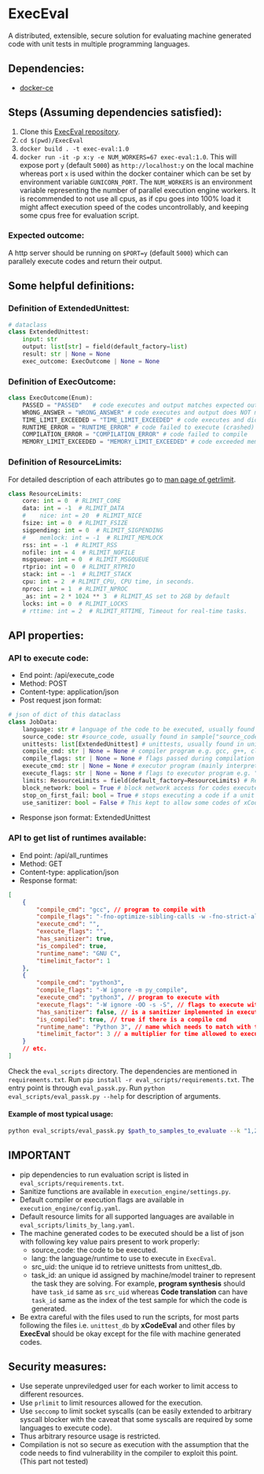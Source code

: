 # ExecEval

A distributed, extensible, secure solution for evaluating machine generated code with unit tests in multiple programming languages.

## Dependencies:

-   [docker-ce](https://docs.docker.com/engine/install/)

## Steps (Assuming dependencies satisfied):

1. Clone this [ExecEval repository](https://github.com/ntunlp/ExecEval).
2. `cd $(pwd)/ExecEval`
3. `docker build . -t exec-eval:1.0`
4. `docker run -it -p x:y -e NUM_WORKERS=67 exec-eval:1.0`. This will expose port `y` (default `5000`) as `http://localhost:y` on the local machine whereas port `x` is used within the docker container which can be set by environment variable `GUNICORN_PORT`. The `NUM_WORKERS` is an environment variable representing the number of parallel execution engine workers. It is recommended to not use all cpus, as if cpu goes into 100% load it might affect execution speed of the codes uncontrollably, and keeping some cpus free for evaluation script.

### Expected outcome:

A http server should be running on `$PORT=y` (default `5000`) which can parallely execute codes and return their output.

## Some helpful definitions:

### Definition of ExtendedUnittest:

```py
# dataclass
class ExtendedUnittest:
    input: str
    output: list[str] = field(default_factory=list)
    result: str | None = None
    exec_outcome: ExecOutcome | None = None
```

### Definition of ExecOutcome:

```py
class ExecOutcome(Enum):
    PASSED = "PASSED"   # code executes and output matches expected output
    WRONG_ANSWER = "WRONG_ANSWER" # code executes and output does NOT matches expected output
    TIME_LIMIT_EXCEEDED = "TIME_LIMIT_EXCEEDED" # code executes and didn't exit in time, output is ignored in this case
    RUNTIME_ERROR = "RUNTIME_ERROR" # code failed to execute (crashed)
    COMPILATION_ERROR = "COMPILATION_ERROR" # code failed to compile
    MEMORY_LIMIT_EXCEEDED = "MEMORY_LIMIT_EXCEEDED" # code exceeded memory limit during execution
```

### Definition of ResourceLimits:

For detailed description of each attributes go to [man page of getrlimit](https://man7.org/linux/man-pages/man2/getrlimit.2.html).

```py
class ResourceLimits:
    core: int = 0  # RLIMIT_CORE
    data: int = -1  # RLIMIT_DATA
    #    nice: int = 20  # RLIMIT_NICE
    fsize: int = 0  # RLIMIT_FSIZE
    sigpending: int = 0  # RLIMIT_SIGPENDING
    #    memlock: int = -1  # RLIMIT_MEMLOCK
    rss: int = -1  # RLIMIT_RSS
    nofile: int = 4  # RLIMIT_NOFILE
    msgqueue: int = 0  # RLIMIT_MSGQUEUE
    rtprio: int = 0  # RLIMIT_RTPRIO
    stack: int = -1  # RLIMIT_STACK
    cpu: int = 2  # RLIMIT_CPU, CPU time, in seconds.
    nproc: int = 1  # RLIMIT_NPROC
    _as: int = 2 * 1024 ** 3  # RLIMIT_AS set to 2GB by default
    locks: int = 0  # RLIMIT_LOCKS
    # rttime: int = 2  # RLIMIT_RTTIME, Timeout for real-time tasks.
```

## API properties:

### API to execute code:

-   End point: /api/execute_code
-   Method: POST
-   Content-type: application/json
-   Post request json format:

```py
# json of dict of this dataclass
class JobData:
    language: str # language of the code to be executed, usually found in sample["lang"] field
    source_code: str #source_code, usually found in sample["source_code"] field
    unittests: list[ExtendedUnittest] # unittests, usually found in unittest_db[sample["src_uid"]] field which do contain more key value pairs than input, output; so skip them
    compile_cmd: str | None = None # compiler program e.g. gcc, g++, clang++, go, rustc, javac
    compile_flags: str | None = None # flags passed during compilation e.g. "-std=c++11 -lm -static ...
    execute_cmd: str | None = None # executor program (mainly interpreter for interpreted languages) e.g. python2, pypy2, ruby, php
    execute_flags: str | None = None # flags to executor program e.g. "-o -nologo", "-W ignore
    limits: ResourceLimits = field(default_factory=ResourceLimits) # Resource limits
    block_network: bool = True # block network access for codes executed by ExecEval (True is safer)
    stop_on_first_fail: bool = True # stops executing a code if a unit test fails (True for faster execution)
    use_sanitizer: bool = False # This kept to allow some codes of xCodeEval (e.g. MS C++) to execute on linux during testing ExecEval with xCodeEval test data. (False should be ok)

```

-   Response json format: ExtendedUnittest

### API to get list of runtimes available:

-   End point: /api/all_runtimes
-   Method: GET
-   Content-type: application/json
-   Response format:

```json
[
	{
		"compile_cmd": "gcc", // program to compile with
		"compile_flags": "-fno-optimize-sibling-calls -w -fno-strict-aliasing -DONLINE_JUDGE -include limits.h -fno-asm -s -O2 -DONLINE_JUDGE -include math.h -static -lm", // default compiler flags
		"execute_cmd": "",
		"execute_flags": "",
		"has_sanitizer": true,
		"is_compiled": true,
		"runtime_name": "GNU C",
		"timelimit_factor": 1
	},
	{
		"compile_cmd": "python3",
		"compile_flags": "-W ignore -m py_compile",
		"execute_cmd": "python3", // program to execute with
		"execute_flags": "-W ignore -OO -s -S", // flags to execute with
		"has_sanitizer": false, // is a sanitizer implemented in execution_engine/settings.py
		"is_compiled": true, // true if there is a compile cmd
		"runtime_name": "Python 3", // name which needs to match with the language passed in api for execute code
		"timelimit_factor": 3 // a multiplier for time allowed to execute as some languages are slower than others
	}
	// etc.
]
```

Check the `eval_scripts` directory. The dependencies are mentioned in `requirements.txt`. Run `pip install -r eval_scripts/requirements.txt`. The entry point is through `eval_passk.py`. Run `python eval_scripts/eval_passk.py --help` for description of arguments.

#### Example of most typical usage:

```sh
python eval_scripts/eval_passk.py $path_to_samples_to_evaluate --k "1,2,5,10" --n_workers 129 --limits_by_lang_cfg_file eval_scripts/limits_by_lang.yaml --unittest_file $path_to_unittest_db_file --execeval_url "http://localhost:5000" --use_sanitizer 0

```

## **IMPORTANT**

-   pip dependencies to run evaluation script is listed in `eval_scripts/requirements.txt`.
-   Sanitize functions are available in `execution_engine/settings.py`.
-   Default compiler or execution flags are available in `execution_engine/config.yaml`.
-   Default resource limits for all supported languages are available in `eval_scripts/limits_by_lang.yaml`.
-   The machine generated codes to be executed should be a list of json with following key value pairs present to work properly:
    -   source_code: the code to be executed.
    -   lang: the language/runtime to use to execute in `ExecEval`.
    -   src_uid: the unique id to retrieve unittests from unittest_db.
    -   task_id: an unique id assigned by machine/model trainer to represent the task they are solving. For example, **program synthesis** should have `task_id` same as `src_uid` whereas **Code translation** can have `task_id` same as the index of the test sample for which the code is generated.
-   Be extra careful with the files used to run the scripts, for most parts following the files i.e. `unittest_db` by **xCodeEval** and other files by **ExecEval** should be okay except for the file with machine generated codes.

## Security measures:

-   Use seperate unpreviledged user for each worker to limit access to different resources.
-   Use `prlimit` to limit resources allowed for the execution.
-   Use `seccomp` to limit socket syscalls (can be easily extended to arbitrary syscall blocker with the caveat that some syscalls are required by some languages to execute code).
-   Thus arbitrary resource usage is restricted.
-   Compilation is not so secure as execution with the assumption that the code needs to find vulnerability in the compiler to exploit this point. (This part not tested)
